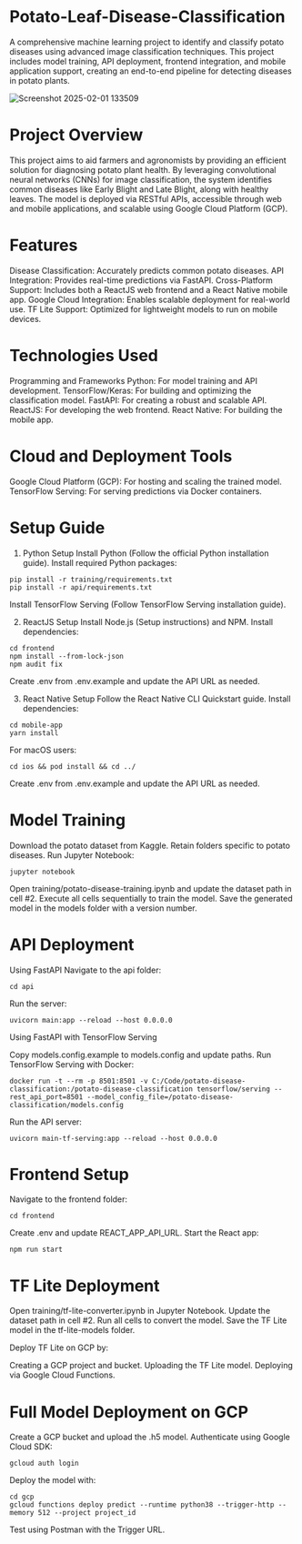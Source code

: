 # Potato-Leaf-Disease-Classification

A comprehensive machine learning project to identify and classify potato diseases using advanced image classification techniques. This project includes model training, API deployment, frontend integration, and mobile application support, creating an end-to-end pipeline for detecting diseases in potato plants.

![Screenshot 2025-02-01 133509](https://github.com/user-attachments/assets/823b724f-138c-4e8b-9d14-60c4084ce924)


# Project Overview

This project aims to aid farmers and agronomists by providing an efficient solution for diagnosing potato plant health. By leveraging convolutional neural networks (CNNs) for image classification, the system identifies common diseases like Early Blight and Late Blight, along with healthy leaves. The model is deployed via RESTful APIs, accessible through web and mobile applications, and scalable using Google Cloud Platform (GCP).

# Features
Disease Classification: Accurately predicts common potato diseases.
API Integration: Provides real-time predictions via FastAPI.
Cross-Platform Support: Includes both a ReactJS web frontend and a React Native mobile app.
Google Cloud Integration: Enables scalable deployment for real-world use.
TF Lite Support: Optimized for lightweight models to run on mobile devices.

# Technologies Used
Programming and Frameworks
Python: For model training and API development.
TensorFlow/Keras: For building and optimizing the classification model.
FastAPI: For creating a robust and scalable API.
ReactJS: For developing the web frontend.
React Native: For building the mobile app.

# Cloud and Deployment Tools
Google Cloud Platform (GCP): For hosting and scaling the trained model.
TensorFlow Serving: For serving predictions via Docker containers.

# Setup Guide
1. Python Setup
Install Python (Follow the official Python installation guide).
Install required Python packages:

```
pip install -r training/requirements.txt  
pip install -r api/requirements.txt  
```

Install TensorFlow Serving (Follow TensorFlow Serving installation guide).

2. ReactJS Setup
Install Node.js (Setup instructions) and NPM.
Install dependencies:

```
cd frontend  
npm install --from-lock-json  
npm audit fix  
```

Create .env from .env.example and update the API URL as needed.

3. React Native Setup
Follow the React Native CLI Quickstart guide.
Install dependencies:

```
cd mobile-app  
yarn install  
```

For macOS users:

```
cd ios && pod install && cd ../  
```

Create .env from .env.example and update the API URL as needed.

# Model Training
Download the potato dataset from Kaggle.
Retain folders specific to potato diseases.
Run Jupyter Notebook:

```
jupyter notebook  
```

Open training/potato-disease-training.ipynb and update the dataset path in cell #2.
Execute all cells sequentially to train the model.
Save the generated model in the models folder with a version number.

# API Deployment
Using FastAPI
Navigate to the api folder:

```
cd api  
```

Run the server:

```
uvicorn main:app --reload --host 0.0.0.0  
```

Using FastAPI with TensorFlow Serving

Copy models.config.example to models.config and update paths.
Run TensorFlow Serving with Docker:

```
docker run -t --rm -p 8501:8501 -v C:/Code/potato-disease-classification:/potato-disease-classification tensorflow/serving --rest_api_port=8501 --model_config_file=/potato-disease-classification/models.config  
```

Run the API server:

```
uvicorn main-tf-serving:app --reload --host 0.0.0.0  
```

# Frontend Setup
Navigate to the frontend folder:

```
cd frontend  
```

Create .env and update REACT_APP_API_URL.
Start the React app:

```
npm run start  
```

# TF Lite Deployment
Open training/tf-lite-converter.ipynb in Jupyter Notebook.
Update the dataset path in cell #2.
Run all cells to convert the model.
Save the TF Lite model in the tf-lite-models folder.

Deploy TF Lite on GCP by:

Creating a GCP project and bucket.
Uploading the TF Lite model.
Deploying via Google Cloud Functions.

# Full Model Deployment on GCP
Create a GCP bucket and upload the .h5 model.
Authenticate using Google Cloud SDK:

```
gcloud auth login  
```

Deploy the model with:

```
cd gcp  
gcloud functions deploy predict --runtime python38 --trigger-http --memory 512 --project project_id  
```

Test using Postman with the Trigger URL.



